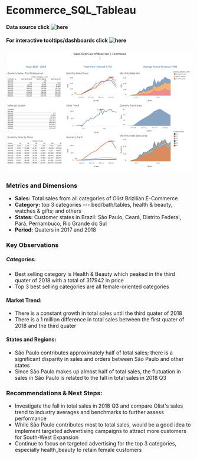 # Ecommerce_SQL_Tableau
#### Data source click ![here](https://www.kaggle.com/datasets/olistbr/brazilian-ecommerce/data)
#### For interactive tooltips/dashboards click ![here](https://public.tableau.com/app/profile/ryan.peng/viz/Ecommerce_17268743248030/Story1)

![](./Dashboardpic.png?raw=true)

### Metrics and Dimensions
- **Sales:** Total sales from all categories of Olist Brizilian E-Commerce
- **Category:** top 3 categories --- bed/bath/tables, health & beauty, watches & gifts; and others
- **States:** Customer states in Brazil: São Paulo, Ceará, Distrito Federal, Pará, Pernambuco, Rio Grande do Sul
- **Period:** Quaters in 2017 and 2018


### Key Observations
##### Categories:
- Best selling category is Health & Beauty which peaked in the third quater of 2018 with a total of 317942 in price
- Top 3 best selling categories are all female-oriented categories

#### Market Trend:
- There is a constant growth in total sales until the third quater of 2018
- There is a 1 million difference in total sales between the first quater of 2018 and the third quater

#### States and Regions:
- São Paulo contributes approximately half of total sales; there is a significant disparity in sales and orders between São Paulo and other states
- Since São Paulo makes up almost half of total sales, the flutuation in sales in São Paulo is related to the fall in total sales in 2018 Q3

### Recommendations & Next Steps:
- Investigate the fall in total sales in 2018 Q3 and compare Olist's sales trend to industry averages and benchmarks to further assess performance
- While São Paulo contributes most to total sales, would be a good idea to implement targeted advevrtising campaigns to attract more customers for South-West Expansion
- Continue to focus on targeted advertising for the top 3 categories, especially health_beauty to retain female customers
